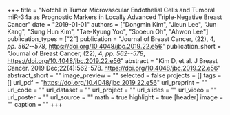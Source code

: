 +++
title = "Notch1 in Tumor Microvascular Endothelial Cells and Tumoral miR-34a as Prognostic Markers in Locally Advanced Triple-Negative Breast Cancer"
date = "2019-01-01"
authors = ["Dongmin Kim", "Jieun Lee", "Jun Kang", "Sung Hun Kim", "Tae-Kyung Yoo", "Sooeun Oh", "Ahwon Lee"]
publication_types = ["2"]
publication = "Journal of Breast Cancer, (22), 4, _pp. 562--578_, https://doi.org/10.4048/jbc.2019.22.e56"
publication_short = "Journal of Breast Cancer, (22), 4, _pp. 562--578_, https://doi.org/10.4048/jbc.2019.22.e56"
abstract = "Kim D, et al. J Breast Cancer. 2019 Dec;22(4):562-578. https://doi.org/10.4048/jbc.2019.22.e56"
abstract_short = ""
image_preview = ""
selected = false
projects = []
tags = []
url_pdf = "https://doi.org/10.4048/jbc.2019.22.e56"
url_preprint = ""
url_code = ""
url_dataset = ""
url_project = ""
url_slides = ""
url_video = ""
url_poster = ""
url_source = ""
math = true
highlight = true
[header]
image = ""
caption = ""
+++
